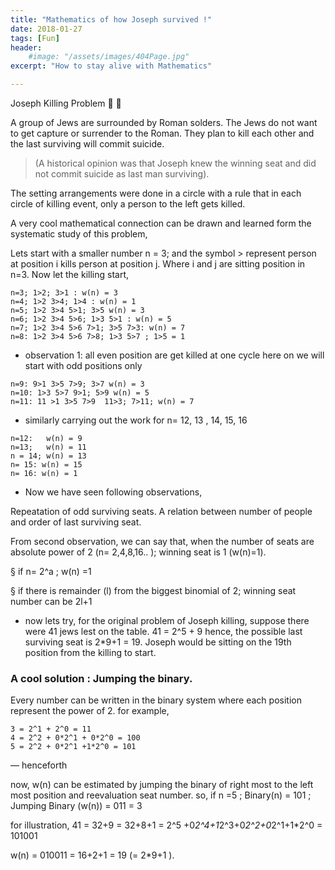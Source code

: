 ```yaml
---
title: "Mathematics of how Joseph survived !"
date: 2018-01-27
tags: [Fun]
header:
    #image: "/assets/images/404Page.jpg"
excerpt: "How to stay alive with Mathematics"

---
```

Joseph Killing Problem :camel: :rocket:

A group of Jews are surrounded by Roman solders. 
The Jews do not want to get capture or surrender to the Roman.
 They plan to kill each other and the last surviving will commit suicide. 
 > (A historical opinion was that Joseph knew the winning seat and did not commit suicide as last man surviving). 
 
The setting arrangements were done in a circle with a rule that in each circle of killing event, only a person to the left gets killed.

A very cool mathematical connection can be drawn and learned form the systematic study of this problem,

Lets start with a smaller number n = 3; and the symbol > represent person at position i kills person at position j. Where i and j are sitting position in n=3. Now let the killing start,
```
n=3; 1>2; 3>1 : w(n) = 3
n=4; 1>2 3>4; 1>4 : w(n) = 1
n=5; 1>2 3>4 5>1; 3>5 w(n) = 3
n=6; 1>2 3>4 5>6; 1>3 5>1 : w(n) = 5
n=7; 1>2 3>4 5>6 7>1; 3>5 7>3: w(n) = 7
n=8: 1>2 3>4 5>6 7>8; 1>3 5>7 ; 1>5 = 1
```

* observation 1: all even position are get killed at one cycle here on we will start with odd positions only
```
n=9: 9>1 3>5 7>9; 3>7 w(n) = 3
n=10: 1>3 5>7 9>1; 5>9 w(n) = 5
n=11: 11 >1 3>5 7>9  11>3; 7>11; w(n) = 7
```
* similarly carrying out the work for n= 12, 13 , 14, 15, 16
```
n=12:   w(n) = 9
n=13;   w(n) = 11
n = 14; w(n) = 13
n= 15: w(n) = 15
n= 16: w(n) = 1
```

* Now we have seen following observations,

Repeatation of odd surviving seats.
A relation between number of people and order of last surviving seat.

From second observation, we can say that, when the number of seats are absolute power of 2 (n= 2,4,8,16.. ); winning seat is 1 (w(n)=1).

§ if n= 2^a ; w(n) =1

§ if there is remainder (l) from the biggest binomial of 2; winning seat number can be 2l+1

*  now lets try, for the original problem of Joseph killing, suppose there were 41 jews lest on the table.
41 = 2^5 + 9
hence, the possible last surviving seat is 2*9+1 = 19. Joseph would be sitting on the 19th position from the killing to start.

### A cool solution : Jumping the binary.

Every number can be written in the binary system where each position represent the power of 2. for example,
```
3 = 2^1 + 2^0 = 11 
4 = 2^2 + 0*2^1 + 0*2^0 = 100
5 = 2^2 + 0*2^1 +1*2^0 = 101
```
— henceforth

now, w(n) can be estimated by jumping the binary of right most to the left most position and reevaluation seat number. so, if n =5 ; Binary(n) =  101 ; Jumping Binary (w(n)) = 011 = 3

for illustration, 41 = 32+9 = 32+8+1 = 2^5 +0*2^4+1*2^3+0*2^2+0*2^1+1*2^0 = 101001

w(n) = 010011 = 16+2+1 = 19  (= 2*9+1 ).
